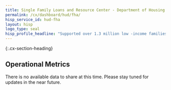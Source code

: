 ```yaml
---
title: Single Family Loans and Resource Center - Department of Housing and Urban Development - CX CAP Goal Dashboard
permalink: /cx/dashboard/hud/fha/
hisp_service_id: hud-fha
layout: hisp
logo_type: seal
hisp_profile_headline: "Supported over 1.3 million low -income families in securing housing (add info on satisfaction from FHA Resource Center"
---
```


{:.cx-section-heading}
## Operational Metrics

There is no available data to share at this time. Please stay tuned for updates in the near future.